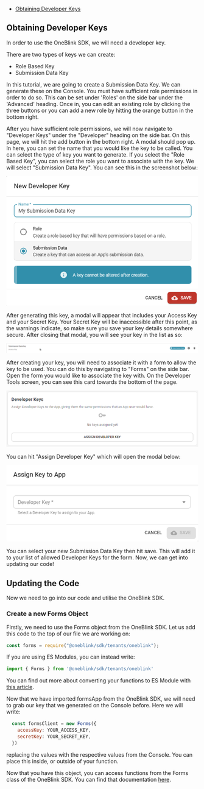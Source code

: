 - [Obtaining Developer Keys](#obtaining-developer-keys)

## Obtaining Developer Keys

In order to use the OneBlink SDK, we will need a developer key. 

There are two types of keys we can create:

- Role Based Key
- Submission Data Key

In this tutorial, we are going to create a Submission Data Key. We can generate these on the Console. You must have sufficient role permissions in order to do so. This can be set under 'Roles' on the side bar under the 'Advanced' heading. Once in, you can edit an existing role by clicking the three buttons or you can add a new role by hitting the orange button in the bottom right. 

After you have sufficient role permissions, we will now navigate to "Developer Keys" under the "Developer" heading on the side bar.
On this page, we will hit the add button in the bottom right. A modal should pop up. In here, you can set the name that you would like the key to be called. You can select the type of key you want to generate. If you select the "Role Based Key", you can select the role you want to associate with the key. We will select "Submission Data Key".  You can see this in the screenshot below: 

![An image of a new key being generated on OneBlink Console](../pics/DeveloperKeyCreation.png)

After generating this key, a modal will appear that includes your Access Key and your Secret Key. Your Secret Key will be inaccessible after this point, as the warnings indicate, so make sure you save your key details somewhere secure. After closing that modal, you will see your key in the list as so:

![An example of what a developer key looks like after generation on the OneBlink Console](../pics/DeveloperKeyExample.png)

After creating your key, you will need to associate it with a form to allow the key to be used. You can do this by navigating to "Forms" on the side bar. Open the form you would like to associate the key with. On the Developer Tools screen, you can see this card towards the bottom of the page. 

![An image of the Developer Key card on the App Summary Screen from the OneBlink Console](../pics/AddingDeveloperKeyToApp.png)

You can hit "Assign Developer Key" which will open the modal below: 

![An image of Assign Developer Key modal from the OneBlink Console](../pics/AssignDeveloperKey.png)

You can select your new Submission Data Key then hit save. This will add it to your list of allowed Developer Keys for the form. Now, we can get into updating our code!

## Updating the Code

Now we need to go into our code and utilise the OneBlink SDK. 

### Create a new Forms Object

Firstly, we need to use the Forms object from the OneBlink SDK. Let us add this code to the top of our file we are working on:

```js
const forms = require("@oneblink/sdk/tenants/oneblink");
```

If you are using ES Modules, you can instead write:

```js
import { Forms } from '@oneblink/sdk/tenants/oneblink'
```

You can find out more about converting your functions to ES Module with [this article](./upgrading-to-es-modules.md).

Now that we have imported formsApp from the OneBlink SDK, we will need to grab our key that we generated on the Console before. 
Here we will write:

```js
  const formsClient = new Forms({
    accessKey: YOUR_ACCESS_KEY,
    secretKey: YOUR_SECRET_KEY,
  })
```
replacing the values with the respective values from the Console. You can place this inside, or outside of your function.

Now that you have this object, you can access functions from the Forms class of the OneBlink SDK. You can find that documentation [here](https://oneblink.github.io/sdk-node-js/classes/oneblink.Forms.html). 


